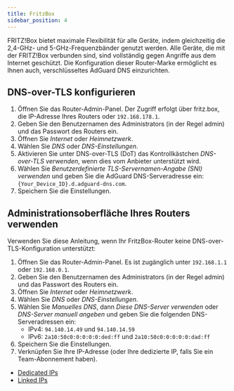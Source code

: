 ```yaml
---
title: FritzBox
sidebar_position: 4
---
```


FRITZ!Box bietet maximale Flexibilität für alle Geräte, indem gleichzeitig die 2,4-GHz- und 5-GHz-Frequenzbänder genutzt werden. Alle Geräte, die mit der FRITZ!Box verbunden sind, sind vollständig gegen Angriffe aus dem Internet geschützt. Die Konfiguration dieser Router-Marke ermöglicht es Ihnen auch, verschlüsseltes AdGuard DNS einzurichten.

## DNS-over-TLS konfigurieren

1. Öffnen Sie das Router-Admin-Panel. Der Zugriff erfolgt über fritz.box, die IP-Adresse Ihres Routers oder `192.168.178.1`.
2. Geben Sie den Benutzernamen des Administrators (in der Regel admin) und das Passwort des Routers ein.
3. Öffnen Sie _Internet_ oder _Heimnetzwerk_.
4. Wählen Sie _DNS_ oder _DNS-Einstellungen_.
5. Aktivieren Sie unter DNS-over-TLS (DoT) das Kontrollkästchen _DNS-over-TLS verwenden_, wenn dies vom Anbieter unterstützt wird.
6. Wählen Sie _Benutzerdefinierte TLS-Servernamen-Angabe (SNI) verwenden_ und geben Sie die AdGuard DNS-Serveradresse ein: `{Your_Device_ID}.d.adguard-dns.com`.
7. Speichern Sie die Einstellungen.

## Administrationsoberfläche Ihres Routers verwenden

Verwenden Sie diese Anleitung, wenn Ihr FritzBox-Router keine DNS-over-TLS-Konfiguration unterstützt:

1. Öffnen Sie das Router-Admin-Panel. Es ist zugänglich unter `192.168.1.1` oder `192.168.0.1`.
2. Geben Sie den Benutzernamen des Administrators (in der Regel admin) und das Passwort des Routers ein.
3. Öffnen Sie _Internet_ oder _Heimnetzwerk_.
4. Wählen Sie _DNS_ oder _DNS-Einstellungen_.
5. Wählen Sie _Manuelles DNS_, dann _Diese DNS-Server verwenden_ oder _DNS-Server manuell angeben_ und geben Sie die folgenden DNS-Serveradressen ein:
   - IPv4: `94.140.14.49` und `94.140.14.59`
   - IPv6: `2a10:50c0:0:0:0:0:ded:ff` und `2a10:50c0:0:0:0:0:dad:ff`
6. Speichern Sie die Einstellungen.
7. Verknüpfen Sie Ihre IP-Adresse (oder Ihre dedizierte IP, falls Sie ein Team-Abonnement haben).

- [Dedicated IPs](/private-dns/connect-devices/other-options/dedicated-ip.md)
- [Linked IPs](/private-dns/connect-devices/other-options/linked-ip.md)
